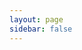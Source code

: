 ```yaml
---
layout: page
sidebar: false
---
```


<script setup>
import TodoView from '../.vitepress/theme/views/todo/index.vue';

</script>

<TodoView />